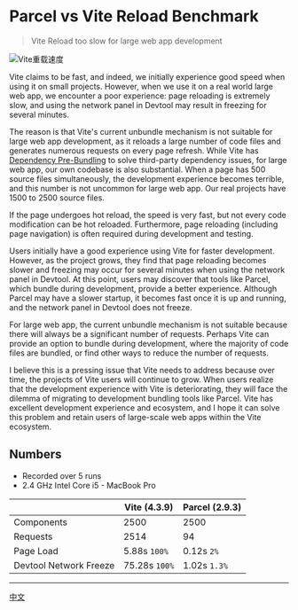 # Parcel vs Vite Reload Benchmark

> Vite Reload too slow for large web app development

![Vite重载速度](https://github.com/yArna/parcel-vs-vite-vs-turbopack-hmr/assets/82231420/f568d336-6946-406f-a927-9f57ec90433c)



Vite claims to be fast, and indeed, we initially experience good speed when using it on small projects. However, when we use it on a real world large web app, we encounter a poor experience: page reloading is extremely slow, and using the network panel in Devtool may result in freezing for several minutes.

The reason is that Vite's current unbundle mechanism is not suitable for large web app development, as it reloads a large number of code files and generates numerous requests on every page refresh. While Vite has [Dependency Pre-Bundling](https://v2.vitejs.dev/guide/dep-pre-bundling.html) to solve third-party dependency issues, for large web app, our own codebase is also substantial. When a page has 500 source files simultaneously, the development experience becomes terrible, and this number is not uncommon for large web app. Our real projects have 1500 to 2500 source files.

If the page undergoes hot reload, the speed is very fast, but not every code modification can be hot reloaded. Furthermore, page reloading (including page navigation) is often required during development and testing.

Users initially have a good experience using Vite for faster development. However, as the project grows, they find that page reloading becomes slower and freezing may occur for several minutes when using the network panel in Devtool. At this point, users may discover that tools like Parcel, which bundle during development, provide a better experience. Although Parcel may have a slower startup, it becomes fast once it is up and running, and the network panel in Devtool does not freeze.

For large web app, the current unbundle mechanism is not suitable because there will always be a significant number of requests. Perhaps Vite can provide an option to bundle during development, where the majority of code files are bundled, or find other ways to reduce the number of requests.

I believe this is a pressing issue that Vite needs to address because over time, the projects of Vite users will continue to grow. When users realize that the development experience with Vite is deteriorating, they will face the dilemma of migrating to development bundling tools like Parcel. Vite has excellent development experience and ecosystem, and I hope it can solve this problem and retain users of large-scale web apps within the Vite ecosystem.

## Numbers

- Recorded over 5 runs
- 2.4 GHz Intel Core i5 - MacBook Pro

|                        | Vite (4.3.9)  | Parcel (2.9.3) |
| ---------------------- | ------------- | -------------- |
| Components             | 2500          | 2500           |
| Requests               | 2514          | 94             |
| Page Load              | 5.88s `100%`  | 0.12s `2%`     |
| Devtool Network Freeze | 75.28s `100%` | 1.02s `1.3%`   |



---
[中文](./README_ZH.md)
